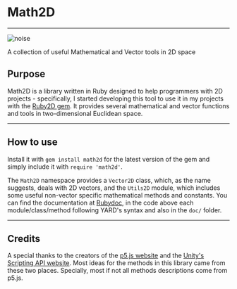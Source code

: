 # Math2D

---

![noise](./examples/noise.gif)

A collection of useful Mathematical and Vector tools in 2D space

## Purpose

Math2D is a library written in Ruby designed to help programmers with 2D projects - specifically, I started developing this tool to use it in my projects with the [Ruby2D gem](https://github.com/ruby2d/ruby2d). It provides several mathematical and vector functions and tools in two-dimensional Euclidean space.

---

## How to use

Install it with `gem install math2d` for the latest version of the gem and simply include it with `require 'math2d'`. 

The `Math2D` namespace provides a `Vector2D` class, which, as the name suggests, deals with 2D vectors, and the `Utils2D` module, which includes some useful non-vector specific mathematical methods and constants. You can find the documentation at [Rubydoc](https://www.rubydoc.info/gems/math2d/1.1.0), in the code above each module/class/method following YARD's syntax and also in the `doc/` folder.

---

## Credits

A special thanks to the creators of the [p5.js website](https://p5js.org/) and the [Unity's Scripting API website](https://docs.unity3d.com/ScriptReference/). Most ideas for the methods in this library came from these two places. Specially, most if not all methods descriptions come from p5.js.